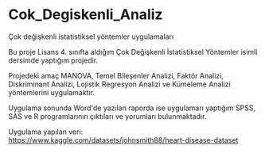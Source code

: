 # Cok_Degiskenli_Analiz
Çok değişkenli istatistiksel yöntemler uygulamaları

Bu proje Lisans 4. sınıfta aldığım Çok Değişkenli İstatistiksel Yöntemler isimli dersimde yaptığım projedir.

Projedeki amaç MANOVA, Temel Bileşenler Analizi, Faktör Analizi, Diskriminant Analizi, Lojistik Regresyon Analizi ve Kümeleme Analizi yöntemlerini uygulamaktır.

Uygulama sonunda Word'de yazılan raporda ise uygulamarı yaptığım SPSS, SAS ve R programlarının çıktıları ve yorumları bulunmaktadır.

Uygulama yapılan veri: https://www.kaggle.com/datasets/johnsmith88/heart-disease-dataset
